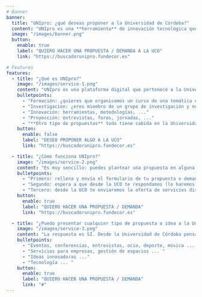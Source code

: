 ```yaml
---
# Banner
banner:
  title: "UNIpro: ¿qué deseas proponer a la Universidad de Córdoba?"
  content: "UNIpro es una **herramienta** de innovación tecnológica que permita trasladar a la Universidad las **demandas de formación,investigación, proyección e innovación** que genera el territorio de la provincia de Córdoba a través de sus comarcas, sectores profesionales y tejido asociativo."
  image: "/images/banner.png"
  button:
    enable: true
    label: "QUIERO HACER UNA PROPUESTA / DEMANDA A LA UCO"
    link: "https://buscadorunipro.fundecor.es"

# Features
features:
  - title: "¿Qué es UNIpro?"
    image: "/images/service-1.png"
    content: "UNIpro es una plataforma digital que pertenece a la Universidad de Córdoba, con el objetivo de permitir que cualquier usuari@ pueda plantear una petición (demanda) o hacer una propuesta a la UCO. Estamos aquí para escucharte:"
    bulletpoints:
      - "Formación: ¿quieres que organicemos un curso de una temática específica? ¿Algún estudio oficial que quieras proponer?"
      - "Investigación: ¿eres miembro de un grupo de investigación y necesitas ayuda? Te escuchamos ..."
      - "Innovación: herramientas, metodologías, ..."
      - "Proyección: entrevistas, foros, jornadas, ..."
      - "**Otro tipo de propuestas** todo tiene cabida en la Universidad de Córdoba, ¿qué propones?"
    button:
      enable: false
      label: "DESEO PROPONER ALGO A LA UCO"
      link: "https://buscadorunipro.fundecor.es"

  - title: "¿Cómo funciona UNIpro?"
    image: "/images/service-2.png"
    content: "Es muy sencillo: puedes plantear una propuesta en alguna de las categorías existentes en el sistema. Desde la Universidad de Córdoba, canalizaremos la información y **te ofreceremos la oferta de servicios** que más se acerque a tu petición o demanda. "
    bulletpoints:
      - "Primero: rellena y envía el formulario de tu propuesta o demanda."
      - "Segundo: espera a que desde la UCO te respondamos (lo haremos al mismo email que has indicado en el formulario anterior)."
      - "Tercero: desde la UCO te enviaremos la oferta de servicios disponibles para la demanda que nos has planteado."
    button:
      enable: true
      label: "QUIERO HACER UNA PROPUESTA / DEMANDA"
      link: "https://buscadorunipro.fundecor.es"

  - title: "¿Puedo presentar cualquier tipo de propuesta o idea a la Universidad de Córdoba?"
    image: "/images/service-3.png"
    content: "La respuesta es SÍ. Desde la Universidad de Córdoba pensamos que todo lo que aporte valor y conocimiento a la ciudadanía tiene cabida en nuestra Universidad."
    bulletpoints:
      - "Eventos, conferencias, entrevistas, ocio, deporte, música ... ..."
      - "Servicios para empresas, gestión de espacios ... "
      - "Ideas innovadoras ..."
      - "Tecnología ... "
    button:
      enable: true
      label: "QUIERO HACER UNA PROPUESTA / DEMANDA"
      link: "#"
---
```

